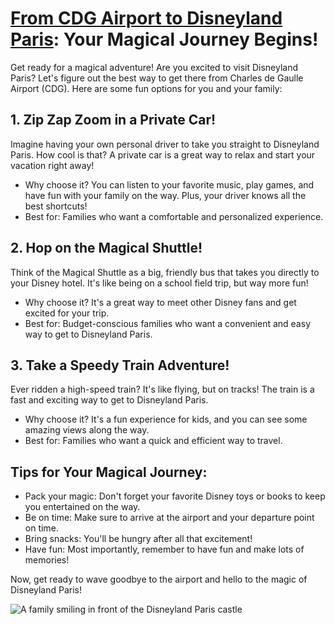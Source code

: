 <h1><a href="https://en.paris-car-service.com/book/paris-roissy-charles-de-gaulle-airport-cdg-1/disneyland-paris-park-eurodisney-2/">From CDG Airport to Disneyland Paris</a>: Your Magical Journey Begins!</h1>

  <p>Get ready for a magical adventure! Are you excited to visit Disneyland Paris? Let's figure out the best way to get there from Charles de Gaulle Airport (CDG). Here are some fun options for you and your family:</p>

  <h2>1. Zip Zap Zoom in a Private Car!</h2>
  <p>Imagine having your own personal driver to take you straight to Disneyland Paris. How cool is that? A private car is a great way to relax and start your vacation right away!</p>
  <ul>
    <li>Why choose it? You can listen to your favorite music, play games, and have fun with your family on the way. Plus, your driver knows all the best shortcuts!</li>
    <li>Best for: Families who want a comfortable and personalized experience.</li>
  </ul>

  <h2>2. Hop on the Magical Shuttle!</h2>
  <p>Think of the Magical Shuttle as a big, friendly bus that takes you directly to your Disney hotel. It's like being on a school field trip, but way more fun!</p>
  <ul>
    <li>Why choose it? It's a great way to meet other Disney fans and get excited for your trip.</li>
    <li>Best for: Budget-conscious families who want a convenient and easy way to get to Disneyland Paris.</li>
  </ul>

  <h2>3. Take a Speedy Train Adventure!</h2>
  <p>Ever ridden a high-speed train? It's like flying, but on tracks! The train is a fast and exciting way to get to Disneyland Paris.</p>
  <ul>
    <li>Why choose it? It's a fun experience for kids, and you can see some amazing views along the way.</li>
    <li>Best for: Families who want a quick and efficient way to travel.</li>
  </ul>

  <h2>Tips for Your Magical Journey:</h2>
  <ul>
    <li>Pack your magic: Don't forget your favorite Disney toys or books to keep you entertained on the way.</li>
    <li>Be on time: Make sure to arrive at the airport and your departure point on time.</li>
    <li>Bring snacks: You'll be hungry after all that excitement!</li>
    <li>Have fun: Most importantly, remember to have fun and make lots of memories!</li>
  </ul>

  <p>Now, get ready to wave goodbye to the airport and hello to the magic of Disneyland Paris!</p>

  <img src="disney.jpg" alt="A family smiling in front of the Disneyland Paris castle">
